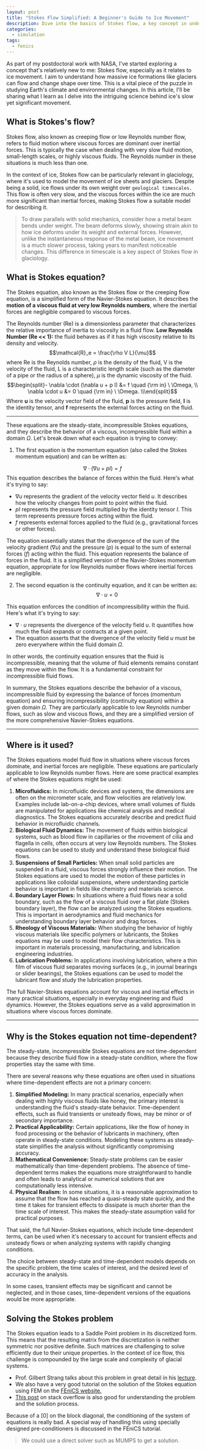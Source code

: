 ```yaml
---
layout: post
title: "Stokes Flow Simplified: A Beginner's Guide to Ice Movement"
description: Dive into the basics of Stokes flow, a key concept in understanding how glaciers and ice sheets move.
categories:
  - simulation
tags:
  - fenics
---
```

  
As part of my postdoctoral work with NASA, I've started exploring a concept that's relatively new to me: Stokes flow, especially as it relates to ice movement. I aim to understand how massive ice formations like glaciers can flow and change shape over time. This is a vital piece of the puzzle in studying Earth's climate and environmental changes. In this article, I'll be sharing what I learn as I delve into the intriguing science behind ice's slow yet significant movement.

## What is Stokes's flow?
Stokes flow, also known as creeping flow or low Reynolds number flow, refers to fluid motion where viscous forces are dominant over inertial forces. This is typically the case when dealing with very slow fluid motion, small-length scales, or highly viscous fluids. The Reynolds number in these situations is much less than one.

In the context of ice, Stokes flow can be particularly relevant in glaciology, where it's used to model the movement of ice sheets and glaciers. Despite being a solid, ice flows under its own weight over `geological timescales.` This flow is often very slow, and the viscous forces within the ice are much more significant than inertial forces, making Stokes flow a suitable model for describing it.

> To draw parallels with solid mechanics, consider how a metal beam bends under weight. The beam deforms slowly, showing strain akin to how ice deforms under its weight and external forces. However, unlike the instantaneous response of the metal beam, ice movement is a much slower process, taking years to manifest noticeable changes. This difference in timescale is a key aspect of Stokes flow in glaciology.

## What is Stokes equation?
The Stokes equation, also known as the Stokes flow or the creeping flow equation, is a simplified form of the Navier-Stokes equation. It describes the **motion of a viscous fluid at very low Reynolds numbers**, where the inertial forces are negligible compared to viscous forces. 

The Reynolds number (Re) is a dimensionless parameter that characterizes the relative importance of inertia to viscosity in a fluid flow. **Low Reynolds Number (Re << 1):** the fluid behaves as if it has high viscosity relative to its density and velocity.
$$\mathcal{R}_e = \frac{\rho V L}{\mu}$$
where Re is the Reynolds number, $\rho$ is the density of the fluid, V is the velocity of the fluid, L is a characteristic length scale (such as the diameter of a pipe or the radius of a sphere), $\mu$ is the dynamic viscosity of the fluid.
$$\begin{split}- \nabla \cdot (\nabla u + p I) &= f \quad {\rm in} \ \Omega, \\                \nabla \cdot u &= 0 \quad {\rm in} \ \Omega. \\\end{split}$$
Where **u** is the velocity vector field of the fluid, **p** is the pressure field, **I** is the identity tensor, and **f** represents the external forces acting on the fluid.

---
These equations are the steady-state, incompressible Stokes equations, and they describe the behavior of a viscous, incompressible fluid within a domain $\Omega$. Let's break down what each equation is trying to convey:

1. The first equation is the momentum equation (also called the Stokes momentum equation) and can be written as:

$$\nabla \cdot (\nabla u + pI) = f$$
This equation describes the balance of forces within the fluid. Here's what it's trying to say:

- $\nabla u$ represents the gradient of the velocity vector field $u$. It describes how the velocity changes from point to point within the fluid.
- $pI$ represents the pressure field multiplied by the identity tensor $I$. This term represents pressure forces acting within the fluid.
- $f$ represents external forces applied to the fluid (e.g., gravitational forces or other forces).

The equation essentially states that the divergence of the sum of the velocity gradient ($\nabla u$) and the pressure  ($p$) is equal to the sum of external forces ($f$) acting within the fluid. This equation represents the balance of forces in the fluid. It is a simplified version of the Navier-Stokes momentum equation, appropriate for low Reynolds number flows where inertial forces are negligible.

2. The second equation is the continuity equation, and it can be written as:
$$\nabla \cdot u = 0$$

This equation enforces the condition of incompressibility within the fluid. Here's what it's trying to say:
- $\nabla \cdot u$ represents the divergence of the velocity field $u$. It quantifies how much the fluid expands or contracts at a given point.
- The equation asserts that the divergence of the velocity field $u$ must be zero everywhere within the fluid domain $\Omega$.

In other words, the continuity equation ensures that the fluid is incompressible, meaning that the volume of fluid elements remains constant as they move within the flow. It is a fundamental constraint for incompressible fluid flows.

In summary, the Stokes equations describe the behavior of a viscous, incompressible fluid by expressing the balance of forces (momentum equation) and ensuring incompressibility (continuity equation) within a given domain $\Omega$. They are particularly applicable to low Reynolds number flows, such as slow and viscous flows, and they are a simplified version of the more comprehensive Navier-Stokes equations.

---
## Where is it used?
The Stokes equations model fluid flow in situations where viscous forces dominate, and inertial forces are negligible. These equations are particularly applicable to low Reynolds number flows. Here are some practical examples of where the Stokes equations might be used:

1. **Microfluidics:** In microfluidic devices and systems, the dimensions are often on the micrometer scale, and flow velocities are relatively low. Examples include lab-on-a-chip devices, where small volumes of fluids are manipulated for applications like chemical analysis and medical diagnostics. The Stokes equations accurately describe and predict fluid behavior in microfluidic channels.
2. **Biological Fluid Dynamics:** The movement of fluids within biological systems, such as blood flow in capillaries or the movement of cilia and flagella in cells, often occurs at very low Reynolds numbers. The Stokes equations can be used to study and understand these biological fluid flows.
3. **Suspensions of Small Particles:** When small solid particles are suspended in a fluid, viscous forces strongly influence their motion. The Stokes equations are used to model the motion of these particles in applications like colloidal suspensions, where understanding particle behavior is important in fields like chemistry and materials science.
4. **Boundary Layer Flows:** In situations where a fluid flows near a solid boundary, such as the flow of a viscous fluid over a flat plate (Stokes boundary layer), the flow can be analyzed using the Stokes equations. This is important in aerodynamics and fluid mechanics for understanding boundary layer behavior and drag forces.
5. **Rheology of Viscous Materials:** When studying the behavior of highly viscous materials like specific polymers or lubricants, the Stokes equations may be used to model their flow characteristics. This is important in materials processing, manufacturing, and lubrication engineering industries.
6. **Lubrication Problems:** In applications involving lubrication, where a thin film of viscous fluid separates moving surfaces (e.g., in journal bearings or slider bearings), the Stokes equations can be used to model the lubricant flow and study the lubrication properties.

The full Navier-Stokes equations account for viscous and inertial effects in many practical situations, especially in everyday engineering and fluid dynamics. However, the Stokes equations serve as a valid approximation in situations where viscous forces dominate.

---
## Why is the Stokes equation not time-dependent?
The steady-state, incompressible Stokes equations are not time-dependent because they describe fluid flow in a steady-state condition, where the flow properties stay the same with time. 

There are several reasons why these equations are often used in situations where time-dependent effects are not a primary concern:

1. **Simplified Modeling:** In many practical scenarios, especially when dealing with highly viscous fluids like honey, the primary interest is understanding the fluid's steady-state behavior. Time-dependent effects, such as fluid transients or unsteady flows, may be minor or of secondary importance.
2. **Practical Applicability:** Certain applications, like the flow of honey in food processing or the behavior of lubricants in machinery, often operate in steady-state conditions. Modeling these systems as steady-state simplifies the analysis without significantly compromising accuracy.
3. **Mathematical Convenience:** Steady-state problems can be easier mathematically than time-dependent problems. The absence of time-dependent terms makes the equations more straightforward to handle and often leads to analytical or numerical solutions that are computationally less intensive.
4. **Physical Realism:** In some situations, it is a reasonable approximation to assume that the flow has reached a quasi-steady state quickly, and the time it takes for transient effects to dissipate is much shorter than the time scale of interest. This makes the steady-state assumption valid for practical purposes.

That said, the full Navier-Stokes equations, which include time-dependent terms, can be used when it's necessary to account for transient effects and unsteady flows or when analyzing systems with rapidly changing conditions. 

The choice between steady-state and time-dependent models depends on the specific problem, the time scales of interest, and the desired level of accuracy in the analysis. 

In some cases, transient effects may be significant and cannot be neglected, and in those cases, time-dependent versions of the equations would be more appropriate.

## Solving the Stokes problem
The Stokes equation leads to a Saddle Point problem in its discretized form. This means that the resulting matrix from the discretization is neither symmetric nor positive definite. Such matrices are challenging to solve efficiently due to their unique properties. In the context of ice flow, this challenge is compounded by the large scale and complexity of glacial systems.

- Prof. Gilbert Strang talks about this problem in great detail in his [lecture](https://math.mit.edu/classes/18.086/2006/am65.pdf).
- We also have a very good tutorial on the solution of the Stokes equation using FEM on the [FEniCS website.](https://fenicsproject.org/olddocs/dolfin/1.6.0/python/demo/documented/stokes-iterative/python/documentation.html)
- [This post](https://math.stackexchange.com/questions/397644/existence-and-uniqueness-of-stokes-flow) on stack overflow is also good for understanding the problem and the solution process.

Because of a [0] on the block diagonal, the conditioning of the system of equations is really bad. A special way of handling this using specially designed pre-conditioners is discussed in the FEniCS tutorial.

> We could use a direct solver such as MUMPS to get a solution.


